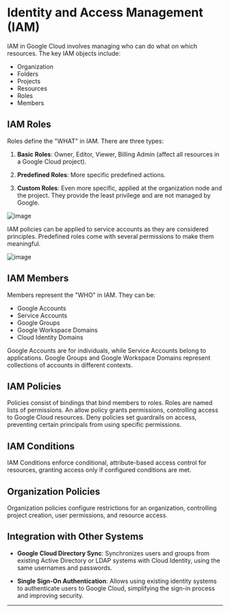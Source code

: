 
# Identity and Access Management (IAM)

IAM in Google Cloud involves managing who can do what on which resources. The key IAM objects include:

- Organization
- Folders
- Projects
- Resources
- Roles
- Members

## IAM Roles

Roles define the "WHAT" in IAM. There are three types:

1. **Basic Roles**: Owner, Editor, Viewer, Billing Admin (affect all resources in a Google Cloud project).

2. **Predefined Roles**: More specific predefined actions.

3. **Custom Roles**: Even more specific, applied at the organization node and the project. They provide the least privilege and are not managed by Google.

![image](https://github.com/ZainYoussef/Google-ACE-Courses-Notes/assets/85849430/b0ff278b-3a53-4cc8-a41d-69380304903f)

IAM policies can be applied to service accounts as they are considered principles. Predefined roles come with several permissions to make them meaningful.

![image](https://github.com/ZainYoussef/Google-ACE-Courses-Notes/assets/85849430/3c386221-1c4f-473b-b4b6-cc3e2fb84e97)

## IAM Members

Members represent the "WHO" in IAM. They can be:

- Google Accounts
- Service Accounts
- Google Groups
- Google Workspace Domains
- Cloud Identity Domains

Google Accounts are for individuals, while Service Accounts belong to applications. Google Groups and Google Workspace Domains represent collections of accounts in different contexts.

## IAM Policies

Policies consist of bindings that bind members to roles. Roles are named lists of permissions. An allow policy grants permissions, controlling access to Google Cloud resources. Deny policies set guardrails on access, preventing certain principals from using specific permissions.

## IAM Conditions

IAM Conditions enforce conditional, attribute-based access control for resources, granting access only if configured conditions are met.

## Organization Policies

Organization policies configure restrictions for an organization, controlling project creation, user permissions, and resource access.

## Integration with Other Systems

- **Google Cloud Directory Sync**: Synchronizes users and groups from existing Active Directory or LDAP systems with Cloud Identity, using the same usernames and passwords.

- **Single Sign-On Authentication**: Allows using existing identity systems to authenticate users to Google Cloud, simplifying the sign-in process and improving security.

---
